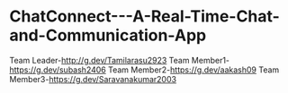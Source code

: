 # ChatConnect---A-Real-Time-Chat-and-Communication-App
Team Leader-http://g.dev/Tamilarasu2923
Team Member1-https://g.dev/subash2406
Team Member2-https://g.dev/aakash09
Team Member3-https://g.dev/Saravanakumar2003
